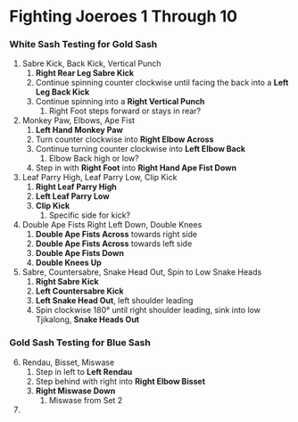 # Fighting Joeroes 1 Through 10

### White Sash Testing for Gold Sash

1. Sabre Kick, Back Kick, Vertical Punch
   1. **Right Rear Leg Sabre Kick**
   2. Continue spinning counter clockwise until facing the back into a **Left Leg Back Kick**
   3. Continue spinning into a **Right Vertical Punch**
      1. Right Foot steps forward or stays in rear?
2. Monkey Paw, Elbows, Ape Fist
   1. **Left Hand Monkey Paw**
   2. Turn counter clockwise into **Right Elbow Across**
   3. Continue turning counter clockwise into **Left Elbow Back**
      1. Elbow Back high or low?
   4. Step in with **Right Foot** into **Right Hand Ape Fist Down**
3. Leaf Parry High, Leaf Parry Low, Clip Kick
   1. **Right Leaf Parry High**
   2. **Left Leaf Parry Low**
   3. **Clip Kick**
      1. Specific side for kick?
4. Double Ape Fists Right Left Down, Double Knees
   1. **Double Ape Fists Across** towards right side
   2. **Double Ape Fists Across** towards left side
   3. **Double Ape Fists Down**
   4. **Double Knees Up**
5. Sabre, Countersabre, Snake Head Out, Spin to Low Snake Heads
   1. **Right Sabre Kick**
   2. **Left Countersabre Kick**
   3. **Left Snake Head Out**, left shoulder leading
   4. Spin clockwise 180° until right shoulder leading, sink into low Tjikalong, **Snake Heads Out**

### Gold Sash Testing for Blue Sash

6. Rendau, Bisset, Miswase
   1. Step in left to **Left Rendau**
   2. Step behind with right into **Right Elbow Bisset**
   3. **Right Miswase Down**
      1. Miswase from Set 2
7. 
